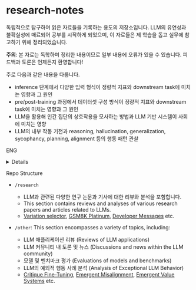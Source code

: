 # research-notes

독립적으로 탐구하며 읽은 자료들을 기록하는 용도의 저장소입니다. LLM의 유연성과 불확실성에 매료되어 공부를 시작하게 되었으며, 이 자료들은 제 학습을 돕고 실무에 참고하기 위해 정리되었습니다.

**주의**: 본 자료는 독학하며 정리한 내용이므로 일부 내용에 오류가 있을 수 있습니다. 피드백과 토론은 언제든지 환영합니다!

주로 다음과 같은 내용을 다룹니다.
- inference 단계에서 다양한 입력 형식이 정량적 지표와 downstream task에 미치는 영향과 그 원인
- pre/post-training 과정에서 데이터셋 구성 방식이 정량적 지표와 downstream task에 미치는 영향과 그 원인
- LLM을 활용해 인간 집단의 상호작용을 모사하는 방법과 LLM 기반 시스템이 사회에 미치는 영향
- LLM의 내부 작동 기전과 reasoning, hallucination, generalization, sycophancy, planning, alignment 등의 행동 패턴 관찰

ENG
<details>

This repository is dedicated to arxiving materials that I've independently explored. My studies began from a fascination with the flexibility and uncertainty inherent in LLMs, and these documents are compiled to assist my learning and practical applications.

**Note**: Since this repository consists of self-organized materials, some content may contain inaccuracies. Feedback and discussions are always welcome!

Specifically, this repository covers:
- How various forms of input data during inference impact quantitative metrics and downstream tasks, and the underlying reasons.
- How dataset composition methods during pre- and post-training affect quantitative metrics and downstream tasks, and the reasons for these effects.
- Techniques for simulating human group interactions using LLMs, and implications of LLM-based systems on society.
- Observations of LLMs' internal mechanisms and behavioral patterns, including reasoning, hallucination, generalization, sycophancy, planning, and alignment.
- 
</details>


Repo Structure
	
- `/research`
	- LLM과 관련된 다양한 연구 논문과 기사에 대한 리뷰와 분석을 포함합니다. 
	- This section contains reviews and analyses of various research papers and articles related to LLMs.​
	- [Variation selector](<other/Variation selector/content>), [GSM8K Platinum](<other/GSM8K Platinum/content>), [Developer Messages](<other/Developer Messages/content>) etc.

- `/other`: This section encompasses a variety of topics, including:​
    - LLM 애플리케이션 리뷰 (Reviews of LLM applications)
    - LLM 커뮤니티 내 토론 및 뉴스​ (Discussions and news within the LLM community​)
	- 모델 및 벤치마크 평가​ (Evaluations of models and benchmarks​)
	- LLM의 예외적 행동 사례 분석​ (Analysis of Exceptional LLM Behavior)
	- [Critique Fine-Tuning](<research/Critique Fine-Tuning Learning to Critique is More Effective than Learning to Imitate/content>), [Emergent Misalignment](<research/Emergent Misalignment Narrow finetuning can produce broadly misaligned LLMs/content>), [Emergent Value Systems](<research/Utility Engineering Analyzing and Controlling Emergent Value Systems in AIs/content>) etc.